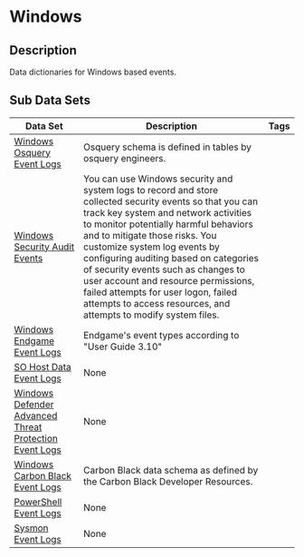 # Windows

## Description
Data dictionaries for Windows based events.

## Sub Data Sets
|Data Set|Description|Tags|
|---|---|---|
|[Windows Osquery Event Logs](osquery/)|Osquery schema is defined in tables by osquery engineers.||
|[Windows Security Audit Events](security/)|You can use Windows security and system logs to record and store collected security events so that you can track key system and network activities to monitor potentially harmful behaviors and to mitigate those risks. You customize system log events by configuring auditing based on categories of security events such as changes to user account and resource permissions, failed attempts for user logon, failed attempts to access resources, and attempts to modify system files.||
|[Windows Endgame Event Logs](endgame/)|Endgame's event types according to "User Guide 3.10"||
|[SO Host Data Event Logs](so-host-data/)|None||
|[Windows Defender Advanced Threat Protection Event Logs](windowsdefenderatp/)|None||
|[Windows Carbon Black Event Logs](carbonblack/)|Carbon Black data schema as defined by the Carbon Black Developer Resources.||
|[PowerShell Event Logs](powershell/)|None||
|[Sysmon Event Logs](sysmon/)|None||
